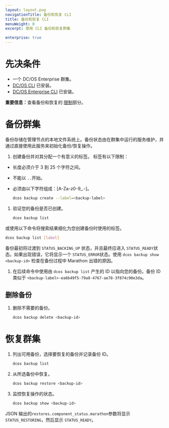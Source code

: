 ```yaml
---
layout: layout.pug
navigationTitle: 备份和恢复 CLI
title: 备份和恢复 CLI
menuWeight: 0
excerpt: 使用 CLI 备份和恢复群集

enterprise: true
---
```


# 先决条件
- 一个 DC/OS Enterprise 群集。
- [DC/OS CLI](/cn/1.12/cli/install/) 已安装。
- [DC/OS Enterprise CLI](/cn/1.12/cli/enterprise-cli/) 已安装。

<p class="message--important"><strong>重要信息：</strong>查看备份和恢复的 <a href="/latest/administering-clusters/backup-and-restore/#limitations">限制</a>部分。</p>


# 备份群集

备份存储在管理节点的本地文件系统上。备份状态由在群集中运行的服务维护，并通过直接使用此服务来初始化备份/恢复操作。

1. 创建备份并对其分配一个有意义的标签。
 标签有以下限制：
 - 长度必须介于 3 到 25 个字符之间。
 - 不能以 `..`开始。
 - 必须由以下字符组成：[A-Za-z0-9_.-]。

   ```bash
   dcos backup create --label=<backup-label>
   ```

1. 验证您的备份是否已创建。

   ```bash
   dcos backup list
   ```

 或使用以下命令将搜索结果细化为您创建备份时使用的标签。

   ```bash
   dcos backup list [label]
   ```

 备份最初将过渡到 `STATUS_BACKING_UP` 状态，并且最终应进入 `STATUS_READY`状态。如果出现错误，它将显示一个 `STATUS_ERROR`状态。使用 `dcos backup show <backup-id>` 检查在备份过程中 Marathon 出错的原因。

1. 在后续命令中使用由 `dcos backup list` 产生的 ID 以指向您的备份。备份 ID 类似于 `<backup-label>-ea6b49f5-79a8-4767-ae78-3f874c90e3da`。

## 删除备份

1. 删除不需要的备份。

   ```bash
   dcos backup delete <backup-id>
   ```

# 恢复群集

1. 列出可用备份，选择要恢复的备份并记录备份 ID。

   ```bash
   dcos backup list
   ```

1. 从所选备份中恢复。

   ```bash
   dcos backup restore <backup-id>
   ```

1. 监控恢复操作的状态。

   ```bash
   dcos backup show <backup-id>
   ```

 JSON 输出的`restores.component_status.marathon`参数将显示 `STATUS_RESTORING`，然后显示 `STATUS_READY`。
